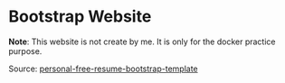 # Bootstrap Website

**Note**: This website is not create by me. It is only for the docker practice purpose.

Source: [personal-free-resume-bootstrap-template](https://bootstrapmade.com/personal-free-resume-bootstrap-template/)

